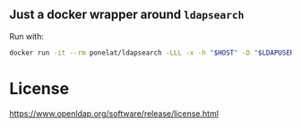 Just a docker wrapper around `ldapsearch`
-----------------------------------------

Run with: 
```sh
docker run -it --rm ponelat/ldapsearch -LLL -x -h "$HOST" -D "$LDAPUSER" -b "dc=example,dc=com" "(cn=Bob Example)" cn samaccountname userprinciplename mail
```

# License 
https://www.openldap.org/software/release/license.html
